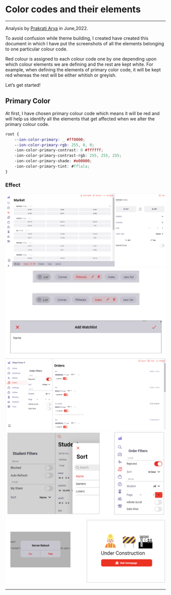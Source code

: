 # Color codes and their elements

---

Analysis by [Prakrati Arya](https://www.instagram.com/illustrator_adobe_/) in June,2022.

To avoid confusion while theme building, I created have created this document in which I have put the screenshots of all the elements belonging to one particular colour code. 

Red colour is assigned to each colour code one by one depending upon which colour elements we are defining and the rest are kept white. For example, when defining the elements of primary color code, it will be kept red whereas the rest will be either whitish or greyish.

Let’s get started!

## Primary Color

At first, I have chosen  primary colour code which means it will be red and will help us identify all the elements that get affected when we alter the primary colour code.


```css
root {
    --ion-color-primary: _ #ff0000;
    --ion-color-primary-rgb: 255, 0, 0;
    -ion-color-primary-contrast: O #ffffff;
    -ion-color-primary-contrast-rgb: 255, 255, 255;
    -ion-color-primary-shade: #e00000;
    -ion-color-primary-tint: #fflala;
}
```

### Effect

![1](./primary/1.png)
![2](./primary/2.png)
![3](./primary/3.png)
![4](./primary/4.png)
![5](./primary/5.png)


---
